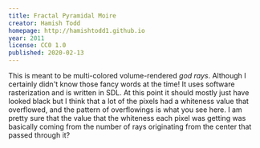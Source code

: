 ```yaml
---
title: Fractal Pyramidal Moire
creator: Hamish Todd
homepage: http://hamishtodd1.github.io
year: 2011
license: CC0 1.0
published: 2020-02-13
---
```


This is meant to be multi-colored volume-rendered *god rays*. Although I certainly didn't know those fancy words at the time! It uses software rasterization and is written in SDL. At this point it should mostly just have looked black but I think that a lot of the pixels had a whiteness value that overflowed, and the pattern of overflowings is what you see here. I am pretty sure that the value that the whiteness each pixel was getting was basically coming from the number of rays originating from the center that passed through it?
